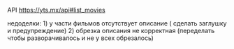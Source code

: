 API https://yts.mx/api#list_movies


недоделки: 1) у части фильмов отсутствует описание ( сделать заглушку и предупреждение)
            2) обрезка описания не корректная (переделать чтобы разворачивалось и не у всех обрезалось)
